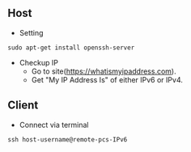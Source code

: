 ## Host 
* Setting
```
sudo apt-get install openssh-server  
```
* Checkup IP
  - Go to site(https://whatismyipaddress.com).
  - Get "My IP Address Is" of either IPv6 or IPv4.

## Client 
* Connect via terminal
```
ssh host-username@remote-pcs-IPv6
```
